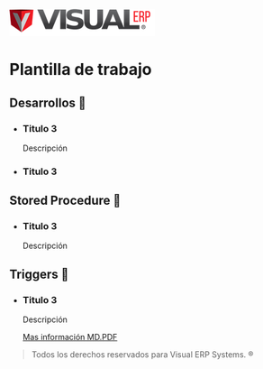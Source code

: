 

![Visual](https://github.com/JoseJuarezTecM/SistemaJJ/blob/master/Logo.png)

# Plantilla de trabajo

## Desarrollos :blue_book:

* ### Titulo 3
  Descripción

* ### Titulo 3

## Stored Procedure :green_book:

* ### Titulo 3
  Descripción

## Triggers :orange_book:

* ### Titulo 3
  Descripción
  
  [Mas información MD.PDF](https://github.com/visualmexico/customers/blob/master/markdown.pdf)

> Todos los derechos reservados para Visual ERP Systems. :registered:
